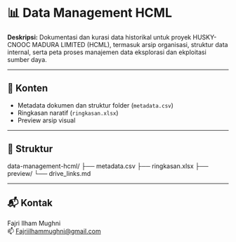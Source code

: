 # 📊 Data Management HCML

**Deskripsi:**
Dokumentasi dan kurasi data historikal untuk proyek HUSKY-CNOOC MADURA LIMITED (HCML), termasuk arsip organisasi, struktur data internal, serta peta proses manajemen data eksplorasi dan ekploitasi sumber daya.

---

## 🧾 Konten

- Metadata dokumen dan struktur folder (`metadata.csv`)
- Ringkasan naratif (`ringkasan.xlsx`)
- Preview arsip visual

---

## 📂 Struktur

data-management-hcml/
├── metadata.csv
├── ringkasan.xlsx
├── preview/
└── drive_links.md

---

## 📬 Kontak

Fajri Ilham Mughni  
📫 Fajriilhammughni@gmail.com